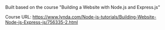 Built based on the course "Building a Website with Node.js and Express.js"

Course URL: https://www.lynda.com/Node-js-tutorials/Building-Website-Node-js-Express-js/756335-2.html